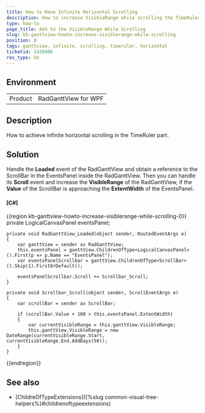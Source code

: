 ```yaml
---
title: How to Have Infinite Horizontal Scrolling
description: How to increase VisibleRange while scrolling the TimeRuler part.
type: how-to
page_title: Add to the VisibleRange While Scrolling
slug: kb-ganttview-howto-increase-visiblerange-while-scrolling
position: 0
tags: ganttview, infinite, scrolling, timeruler, horizontal
ticketid: 1426000
res_type: kb
---
```


## Environment
<table>
	<tbody>
		<tr>
			<td>Product</td>
			<td>RadGanttView for WPF</td>
		</tr>
	</tbody>
</table>

## Description

How to achieve infinite horizontal scrolling in the TimeRuler part. 

## Solution

Handle the __Loaded__ event of the RadGanttView and obtain a reference to the ScrollBar in the EventsPanel inside the RadGanttView. Then you can handle its __Scroll__ event and increase the __VisibleRange__ of the RadGanttView, if the __Value__ of the ScrollBar is approaching the __ExtentWidth__ of the EventsPanel. 

#### __[C#]__
{{region kb-ganttview-howto-increase-visiblerange-while-scrolling-0}}
	private LogicalCanvasPanel eventsPanel;

    private void RadGanttView_Loaded(object sender, RoutedEventArgs e)
    {
        var ganttView = sender as RadGanttView;
        this.eventsPanel = ganttView.ChildrenOfType<LogicalCanvasPanel>().First(p => p.Name == "EventsPanel");
        var eventsPanelScrollbar = ganttView.ChildrenOfType<ScrollBar>().Skip(1).FirstOrDefault();

        eventsPanelScrollbar.Scroll += Scrollbar_Scroll;
    }

    private void Scrollbar_Scroll(object sender, ScrollEventArgs e)
    {
        var scrollBar = sender as ScrollBar;

        if (scrollBar.Value + 100 > this.eventsPanel.ExtentWidth)
        {
            var currentVisibleRange = this.ganttView.VisibleRange;
            this.ganttView.VisibleRange = new DateRange(currentVisibleRange.Start, currentVisibleRange.End.AddDays(50));
        }
    }
{{endregion}}

## See also

* [ChildreOfTypeExtensions]({%slug common-visual-tree-helpers%}#childrenoftypeextensions)
